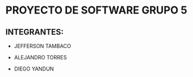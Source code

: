# PROYECTO DE SOFTWARE GRUPO 5

## INTEGRANTES:

* JEFFERSON TAMBACO

* ALEJANDRO TORRES

* DIEGO YANDUN
